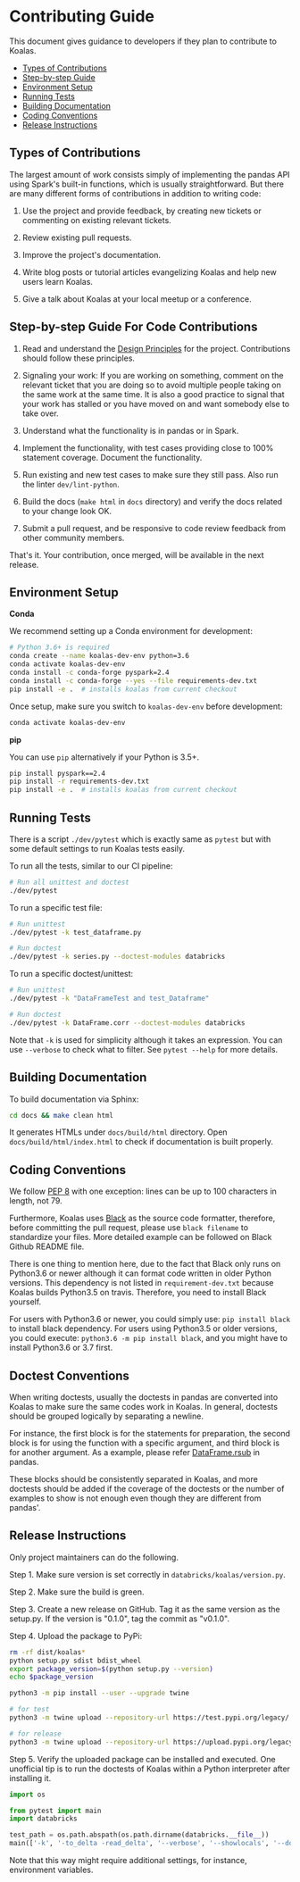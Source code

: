 # Contributing Guide <!-- omit in toc -->

This document gives guidance to developers if they plan to contribute to Koalas.

- [Types of Contributions](#types-of-contributions)
- [Step-by-step Guide](#step-by-step-guide)
- [Environment Setup](#environment-setup)
- [Running Tests](#running-tests)
- [Building Documentation](#building-documentation)
- [Coding Conventions](#coding-conventions)
- [Release Instructions](#release-instructions)

## Types of Contributions

The largest amount of work consists simply of implementing the pandas API using Spark's built-in functions, which is usually straightforward. But there are many different forms of contributions in addition to writing code:

1. Use the project and provide feedback, by creating new tickets or commenting on existing relevant tickets.

2. Review existing pull requests.

3. Improve the project's documentation.

4. Write blog posts or tutorial articles evangelizing Koalas and help new users learn Koalas.

5. Give a talk about Koalas at your local meetup or a conference.


## Step-by-step Guide For Code Contributions

1. Read and understand the [Design Principles](https://github.com/databricks/koalas/blob/master/README.md#design-principles) for the project. Contributions should follow these principles.

2. Signaling your work: If you are working on something, comment on the relevant ticket that you are doing so to avoid multiple people taking on the same work at the same time. It is also a good practice to signal that your work has stalled or you have moved on and want somebody else to take over.

3. Understand what the functionality is in pandas or in Spark.

4. Implement the functionality, with test cases providing close to 100% statement coverage. Document the functionality.

5. Run existing and new test cases to make sure they still pass. Also run the linter `dev/lint-python`.

6. Build the docs (`make html` in `docs` directory) and verify the docs related to your change look OK.

7. Submit a pull request, and be responsive to code review feedback from other community members.

That's it. Your contribution, once merged, will be available in the next release.


## Environment Setup

**Conda**

We recommend setting up a Conda environment for development:
```bash
# Python 3.6+ is required
conda create --name koalas-dev-env python=3.6
conda activate koalas-dev-env
conda install -c conda-forge pyspark=2.4
conda install -c conda-forge --yes --file requirements-dev.txt
pip install -e .  # installs koalas from current checkout
```

Once setup, make sure you switch to `koalas-dev-env` before development:
```bash
conda activate koalas-dev-env
```

**pip**

You can use `pip` alternatively if your Python is 3.5+.
```bash
pip install pyspark==2.4
pip install -r requirements-dev.txt
pip install -e .  # installs koalas from current checkout
```

## Running Tests

There is a script `./dev/pytest` which is exactly same as `pytest` but with some default settings to run Koalas tests easily.

To run all the tests, similar to our CI pipeline:
```bash
# Run all unittest and doctest
./dev/pytest
```

To run a specific test file:
```bash
# Run unittest
./dev/pytest -k test_dataframe.py

# Run doctest
./dev/pytest -k series.py --doctest-modules databricks
```

To run a specific doctest/unittest:
```bash
# Run unittest
./dev/pytest -k "DataFrameTest and test_Dataframe"

# Run doctest
./dev/pytest -k DataFrame.corr --doctest-modules databricks
```

Note that `-k` is used for simplicity although it takes an expression. You can use `--verbose` to check what to filter. See `pytest --help` for more details.


## Building Documentation

To build documentation via Sphinx:

```bash
cd docs && make clean html
```

It generates HTMLs under `docs/build/html` directory. Open `docs/build/html/index.html` to check if documentation is built properly.


## Coding Conventions
We follow [PEP 8](https://www.python.org/dev/peps/pep-0008/) with one exception: lines can be up to 100 characters in length, not 79.

Furthermore, Koalas uses [Black](https://github.com/psf/black) as the source code formatter, therefore, before committing the pull
request, please use `black filename` to standardize your files. More detailed example can be followed on Black Github README file.

There is one thing to mention here, due to the fact that Black only runs on Python3.6 or newer although it can 
format code written in older Python versions. This dependency is not listed in `requirement-dev.txt` because Koalas
builds Python3.5 on travis. Therefore, you need to install Black yourself.

For users with Python3.6 or newer, you could simply use: `pip install black` to install black dependency.
For users using Python3.5 or older versions, you could execute: `python3.6 -m pip install black`, and you might
have to install Python3.6 or 3.7 first.

## Doctest Conventions

When writing doctests, usually the doctests in pandas are converted into Koalas to make sure the same codes work in Koalas.
In general, doctests should be grouped logically by separating a newline.

For instance, the first block is for the statements for preparation, the second block is for using the function with a specific argument,
and third block is for another argument. As a example, please refer [DataFrame.rsub](https://pandas.pydata.org/pandas-docs/stable/reference/api/pandas.DataFrame.rsub.html#pandas.DataFrame.rsub) in pandas.

These blocks should be consistently separated in Koalas, and more doctests should be added if the coverage of the doctests or the number of examples to show is not enough even though they are different from pandas'.

## Release Instructions
Only project maintainers can do the following.

Step 1. Make sure version is set correctly in `databricks/koalas/version.py`.

Step 2. Make sure the build is green.

Step 3. Create a new release on GitHub. Tag it as the same version as the setup.py.
If the version is "0.1.0", tag the commit as "v0.1.0".

Step 4. Upload the package to PyPi:
```bash
rm -rf dist/koalas*
python setup.py sdist bdist_wheel
export package_version=$(python setup.py --version)
echo $package_version

python3 -m pip install --user --upgrade twine

# for test
python3 -m twine upload --repository-url https://test.pypi.org/legacy/ dist/koalas-$package_version-py3-none-any.whl dist/koalas-$package_version.tar.gz

# for release
python3 -m twine upload --repository-url https://upload.pypi.org/legacy/ dist/koalas-$package_version-py3-none-any.whl dist/koalas-$package_version.tar.gz
```

Step 5. Verify the uploaded package can be installed and executed.
One unofficial tip is to run the doctests of Koalas within a Python interpreter after installing it.

```python
import os

from pytest import main
import databricks

test_path = os.path.abspath(os.path.dirname(databricks.__file__))
main(['-k', '-to_delta -read_delta', '--verbose', '--showlocals', '--doctest-modules', test_path])
```

Note that this way might require additional settings, for instance, environment variables.


